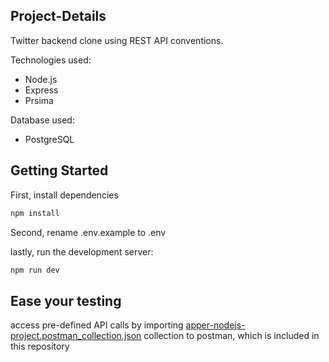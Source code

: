 ## Project-Details
Twitter backend clone using REST API conventions.

Technologies used:
- Node.js
- Express
- Prsima

Database used:
- PostgreSQL

## Getting Started
First, install dependencies

```bash
npm install
```
Second, rename .env.example to .env

lastly, run the development server:

```bash
npm run dev
```
## Ease your testing
access pre-defined API calls by importing [apper-nodejs-project.postman_collection.json](https://github.com/ryanunirabaga/apper-nodejs-backend-final-project/blob/main/apper-nodejs-project.postman_collection.json) collection to postman, which is included in this repository